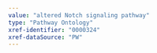 ```yaml
---
value: "altered Notch signaling pathway"
type: "Pathway Ontology"
xref-identifier: "0000324"
xref-dataSource: "PW"
---
```

